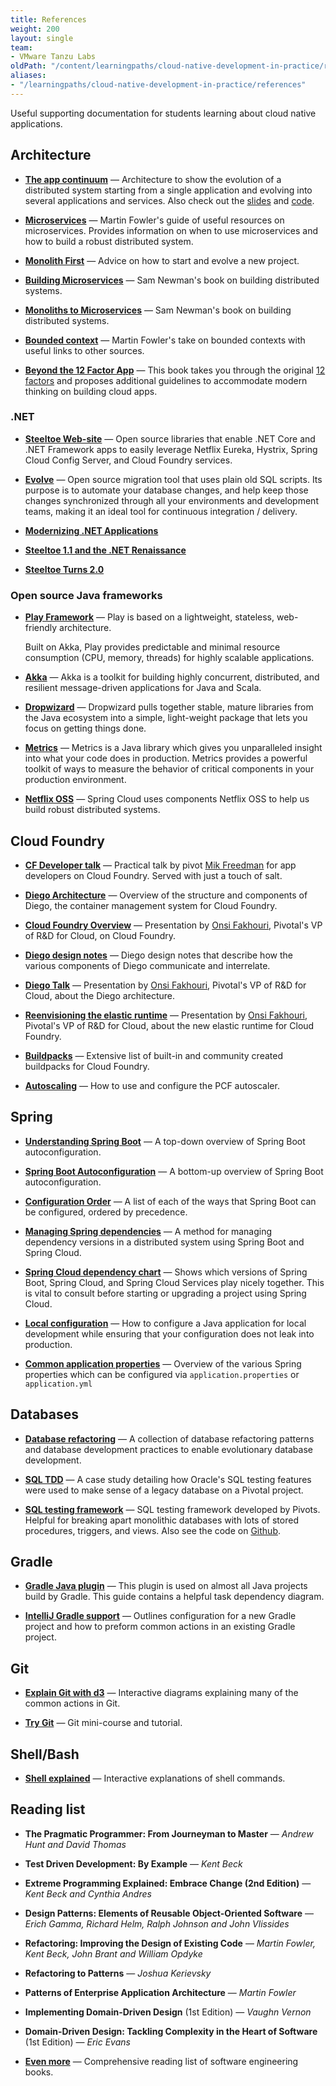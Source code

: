 ```yaml
---
title: References
weight: 200
layout: single
team:
- VMware Tanzu Labs
oldPath: "/content/learningpaths/cloud-native-development-in-practice/references.md"
aliases:
- "/learningpaths/cloud-native-development-in-practice/references"
---
```


Useful supporting documentation for students learning about cloud native
applications.

## Architecture

-   **[The app continuum](http://appcontinuum.io)** &mdash;
    Architecture to show the evolution of a distributed system starting
    from a single application and evolving into several applications and
    services.
    Also check out the [slides](http://deck.appcontinuum.io) and [code](https://github.com/barinek/appcontinuum).

-   **[Microservices](https://www.martinfowler.com/microservices/)** &mdash;
    Martin Fowler's guide of useful resources on microservices.
    Provides information on when to use microservices and how to build a
    robust distributed system.

-   **[Monolith First](https://martinfowler.com/bliki/MonolithFirst.html)** &mdash;
    Advice on how to start and evolve a new project.

-   **[Building Microservices](https://www.amazon.com/gp/product/1491950358)** &mdash;
    Sam Newman's book on building distributed systems.

-   **[Monoliths to Microservices](https://samnewman.io/books/monolith-to-microservices/)** &mdash;
    Sam Newman's book on building distributed systems.

-   **[Bounded context](https://martinfowler.com/bliki/BoundedContext.html)** &mdash;
    Martin Fowler's take on bounded contexts with useful links to other
    sources.

-   **[Beyond the 12 Factor App](https://content.pivotal.io/ebooks/beyond-the-12-factor-app)** &mdash;
    This book takes you through the original [12 factors](https://12factor.net) and proposes additional guidelines to accommodate modern thinking on
    building cloud apps.

### .NET

-   **[Steeltoe Web-site](https://steeltoe.io/docs/)** &mdash;
    Open source libraries that enable .NET Core and .NET Framework apps
    to easily leverage Netflix Eureka, Hystrix, Spring Cloud Config
    Server, and Cloud Foundry services.

-   **[Evolve](https://github.com/lecaillon/Evolve)** &mdash;
    Open source migration tool that uses plain old SQL scripts.
    Its purpose is to automate your database changes, and help keep
    those changes synchronized through all your environments and
    development teams,
    making it an ideal tool for continuous integration / delivery.

-   **[Modernizing .NET Applications](https://content.pivotal.io/dotnet/modernizing-net-applications)**

-   **[Steeltoe 1.1 and the .NET Renaissance](https://content.pivotal.io/blog/steeltoe-1-1-and-the-net-cloud-native-renaissance)**

-   **[Steeltoe Turns 2.0](https://content.pivotal.io/blog/steeltoe-turns-2-0-adds-support-for-asp-net-core-2-0-credhub-and-a-sql-server-connector)**

### Open source Java frameworks

-   **[Play Framework](https://www.playframework.com/)** &mdash;
    Play is based on a lightweight, stateless, web-friendly architecture.

    Built on Akka, Play provides predictable and minimal resource
    consumption (CPU, memory, threads) for highly scalable applications.

-   **[Akka](http://akka.io/)** &mdash;
    Akka is a toolkit for building highly concurrent, distributed, and
    resilient message-driven applications for Java and Scala.

-   **[Dropwizard](http://www.dropwizard.io/)** &mdash;
    Dropwizard pulls together stable, mature libraries from the Java
    ecosystem into a simple, light-weight package that lets you focus on
    getting things done.

-   **[Metrics](http://metrics.dropwizard.io/)** &mdash;
    Metrics is a Java library which gives you unparalleled insight into
    what your code does in production.
    Metrics provides a powerful toolkit of ways to measure the behavior of
    critical components in your production environment.

-   **[Netflix OSS](https://netflix.github.io/)** &mdash;
    Spring Cloud uses components Netflix OSS to help us build robust
    distributed systems.

## Cloud Foundry

-   **[CF Developer talk](http://mjfreedman.com/assets/talk.html)** &mdash;
    Practical talk by pivot [Mik Freedman](http://mjfreedman.com)
    for app developers on Cloud Foundry.
    Served with just a touch of salt.

-   **[Diego Architecture](https://docs.cloudfoundry.org/concepts/diego/diego-architecture.html)** &mdash;
    Overview of the structure and components of Diego, the container
    management system for Cloud Foundry.

-   **[Cloud Foundry Overview](https://www.youtube.com/watch?v=7APZD0me1nU)** &mdash;
    Presentation by [Onsi Fakhouri](https://pivotal.io/team/fakhouri),
    Pivotal's VP of R&D for Cloud, on Cloud Foundry.

-   **[Diego design notes](https://github.com/cloudfoundry/diego-design-notes)** &mdash;
    Diego design notes that describe how the various components of Diego
    communicate and interrelate.

-   **[Diego Talk](https://www.youtube.com/watch?v=SSxI9eonBVs)** &mdash;
    Presentation by [Onsi Fakhouri](https://pivotal.io/team/fakhouri),
    Pivotal's VP of R&D for Cloud, about the Diego architecture.

-   **[Reenvisioning the elastic runtime](https://www.youtube.com/watch?v=1OkmVTFhfLY)** &mdash;
    Presentation by [Onsi Fakhouri](https://pivotal.io/team/fakhouri),
    Pivotal's VP of R&D for Cloud, about the new elastic runtime for Cloud
    Foundry.

-   **[Buildpacks](https://github.com/cloudfoundry-community/cf-docs-contrib/wiki/Buildpacks)** &mdash;
    Extensive list of built-in and community created buildpacks for Cloud
    Foundry.

-   **[Autoscaling](http://docs.pivotal.io/pivotalcf/appsman-services/autoscaler/using-autoscaler.html)** &mdash;
    How to use and configure the PCF autoscaler.

## Spring

-   **[Understanding Spring Boot](https://geowarin.github.io/understanding-spring-boot.html)** &mdash;
    A top-down overview of Spring Boot autoconfiguration.

-   **[Spring Boot Autoconfiguration](http://sivalabs.in/2016/03/how-springboot-autoconfiguration-magic/)** &mdash;
    A bottom-up overview of Spring Boot autoconfiguration.

-   **[Configuration Order](http://docs.spring.io/spring-boot/docs/current/reference/htmlsingle/#boot-features-external-config)** &mdash;
    A list of each of the ways that Spring Boot can be configured,
    ordered by precedence.

-   **[Managing Spring dependencies](https://cloudnative.tips/spring-dependency-management-539e02c306bd)** &mdash;
    A method for managing dependency versions in a distributed system
    using Spring Boot and Spring Cloud.

-   **[Spring Cloud dependency chart](https://docs.pivotal.io/spring-cloud-services/common/client-dependencies.html)** &mdash;
    Shows which versions of Spring Boot, Spring Cloud, and Spring Cloud
    Services play nicely together.
    This is vital to consult before starting or upgrading a project
    using Spring Cloud.

-   **[Local configuration](https://cloudnative.tips/configuring-a-java-application-for-local-development-60e2c9794ca7)** &mdash;
    How to configure a Java application for local development while
    ensuring that your configuration does not leak into production.

-   **[Common application properties](https://docs.spring.io/spring-boot/docs/current/reference/html/common-application-properties.html)** &mdash;
    Overview of the various Spring properties which can be configured
    via `application.properties` or `application.yml`

## Databases

-   **[Database refactoring](http://databaserefactoring.com/)** &mdash;
    A collection of database refactoring patterns and database development
    practices to enable evolutionary database development.

-   **[SQL TDD](http://engineering.pivotal.io/post/oracle-sql-tdd/)** &mdash;
    A case study detailing how Oracle's SQL testing features were used to
    make sense of a legacy database on a Pivotal project.

-   **[SQL testing framework](http://engineering.pivotal.io/post/trilogy-the-sql-testing-framework/)** &mdash;
    SQL testing framework developed by Pivots.
    Helpful for breaking apart monolithic databases with lots of
    stored procedures, triggers, and views.
    Also see the code on [Github](https://github.com/pivotal/trilogy).

## Gradle

-   **[Gradle Java plugin](https://docs.gradle.org/current/userguide/java_plugin.html)** &mdash;
    This plugin is used on almost all Java projects build by Gradle.
    This guide contains a helpful task dependency diagram.

-   **[IntelliJ Gradle support](https://www.jetbrains.com/help/idea/gradle.html)** &mdash;
    Outlines configuration for a new Gradle project and how to preform
    common actions in an existing Gradle project.

## Git

-   **[Explain Git with d3](http://onlywei.github.io/explain-git-with-d3/)** &mdash;
    Interactive diagrams explaining many of the common actions in Git.

-   **[Try Git](http://try.github.io)** &mdash;
    Git mini-course and tutorial.

## Shell/Bash

-   **[Shell explained](https://explainshell.com/)** &mdash;
    Interactive explanations of shell commands.

## Reading list

-   **The Pragmatic Programmer: From Journeyman to Master** &mdash;
    _Andrew Hunt and David Thomas_

-   **Test Driven Development: By Example** &mdash;
    _Kent Beck_

-   **Extreme Programming Explained: Embrace Change (2nd Edition)** &mdash;
    _Kent Beck and Cynthia Andres_

-   **Design Patterns: Elements of Reusable Object-Oriented Software** &mdash;
    _Erich Gamma, Richard Helm, Ralph Johnson and John Vlissides_

-   **Refactoring: Improving the Design of Existing Code** &mdash;
    _Martin Fowler, Kent Beck, John Brant and William Opdyke_

-   **Refactoring to Patterns** &mdash;
    _Joshua Kerievsky_

-   **Patterns of Enterprise Application Architecture** &mdash;
    _Martin Fowler_

-   **Implementing Domain-Driven Design** (1st Edition) &mdash;
    _Vaughn Vernon_

-   **Domain-Driven Design: Tackling Complexity in the Heart of Software** (1st Edition) &mdash;
    _Eric Evans_

-   **[Even more](http://www.builtincolorado.com/blog/developer-reading-list)** &mdash;
    Comprehensive reading list of software engineering books.
